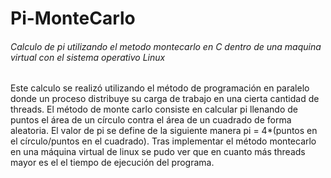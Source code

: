 # Pi-MonteCarlo
###### Calculo de pi utilizando el metodo montecarlo en C dentro de una maquina virtual con el sistema operativo Linux
Este calculo se realizó utilizando el método de programación en paralelo donde un proceso distribuye su carga de trabajo en una cierta cantidad de threads. 
El método de monte carlo consiste en calcular pi llenando de puntos el área de un círculo contra el área de un cuadrado de forma aleatoria. El valor de pi se define de la siguiente manera pi = 4*(puntos en el círculo/puntos en el cuadrado).
Tras implementar el método montecarlo en una máquina virtual de linux se pudo ver que en cuanto más threads mayor es el el tiempo de ejecución del programa.

